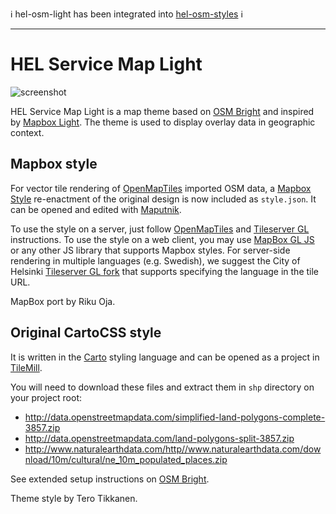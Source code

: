 ℹ️ hel-osm-light has been integrated into [hel-osm-styles](https://github.com/City-of-Helsinki/hel-osm-styles) ℹ️

---

HEL Service Map Light
==========

![screenshot](https://raw.githubusercontent.com/terotic/hel-service-map-light/master/screenshot.png)

HEL Service Map Light is a map theme based on [OSM Bright][] and inspired by [Mapbox Light][]. 
The theme is used to display overlay data in geographic context.

Mapbox style
------------

For vector tile rendering of [OpenMapTiles][] imported OSM data, a [Mapbox Style][] re-enactment of the
original design is now included as `style.json`. It can be opened
and edited with [Maputnik][].

[OpenMapTiles]: https://github.com/openmaptiles/openmaptiles
[MapBox Style]: https://docs.mapbox.com/mapbox-gl-js/style-spec/
[Maputnik]: https://maputnik.github.io/
[Tileserver GL]: https://github.com/klokantech/tileserver-gl
[MapBox GL JS]: https://openmaptiles.org/docs/website/mapbox-gl-js/

To use the style on a server, just follow [OpenMapTiles][] and [Tileserver GL][] instructions. To use the
style on a web client, you may use [MapBox GL JS][] or any other JS library that supports Mapbox styles. 
For server-side rendering in multiple languages (e.g. Swedish), we suggest the City of Helsinki
[Tileserver GL fork](https://github.com/City-of-Helsinki/tileserver-gl) that supports specifying the
language in the tile URL.

MapBox port by Riku Oja.

Original CartoCSS style
-----------------------

It is written in the [Carto][] styling language
and can be opened as a project in [TileMill][].

[Carto]: http://github.com/mapbox/carto/
[TileMill]: http://tilemill.com/
[Mapbox Light]: https://www.mapbox.com/maps/light-dark/
[OSM Bright]: https://github.com/mapbox/osm-bright
[Mapnik]: https://github.com/mapnik/mapnik

You will need to download these files and extract them in `shp` directory on your project root:

* http://data.openstreetmapdata.com/simplified-land-polygons-complete-3857.zip
* http://data.openstreetmapdata.com/land-polygons-split-3857.zip
* http://www.naturalearthdata.com/http//www.naturalearthdata.com/download/10m/cultural/ne_10m_populated_places.zip

See extended setup instructions on [OSM Bright][].

Theme style by Tero Tikkanen.
